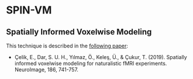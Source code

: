 # SPIN-VM
## Spatially Informed Voxelwise Modeling

This technique is described in the [following paper](https://www.sciencedirect.com/science/article/pii/S1053811918321256):
* Çelik, E., Dar, S. U. H., Yılmaz, Ö., Keleş, Ü., & Çukur, T. (2019). Spatially informed voxelwise modeling for naturalistic fMRI experiments. NeuroImage, 186, 741-757.
